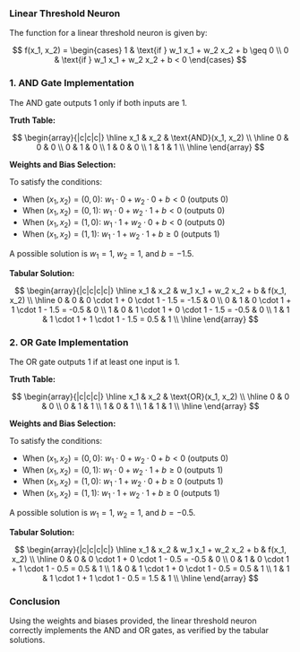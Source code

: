 
### Linear Threshold Neuron
The function for a linear threshold neuron is given by:

$$
f(x_1, x_2) = 
\begin{cases}
1 & \text{if } w_1 x_1 + w_2 x_2 + b \geq 0 \\
0 & \text{if } w_1 x_1 + w_2 x_2 + b < 0
\end{cases}
$$

### 1. AND Gate Implementation

The AND gate outputs 1 only if both inputs are 1.

**Truth Table:**

$$
\begin{array}{|c|c|c|}
\hline
x_1 & x_2 & \text{AND}(x_1, x_2) \\
\hline
0 & 0 & 0 \\
0 & 1 & 0 \\
1 & 0 & 0 \\
1 & 1 & 1 \\
\hline
\end{array}
$$

**Weights and Bias Selection:**

To satisfy the conditions:
- When $(x_1, x_2) = (0, 0)$: $w_1 \cdot 0 + w_2 \cdot 0 + b < 0$ (outputs 0)
- When $(x_1, x_2) = (0, 1)$: $w_1 \cdot 0 + w_2 \cdot 1 + b < 0$ (outputs 0)
- When $(x_1, x_2) = (1, 0)$: $w_1 \cdot 1 + w_2 \cdot 0 + b < 0$ (outputs 0)
- When $(x_1, x_2) = (1, 1)$: $w_1 \cdot 1 + w_2 \cdot 1 + b \geq 0$ (outputs 1)

A possible solution is $w_1 = 1$, $w_2 = 1$, and $b = -1.5$.

**Tabular Solution:**

$$
\begin{array}{|c|c|c|c|}
\hline
x_1 & x_2 & w_1 x_1 + w_2 x_2 + b & f(x_1, x_2) \\
\hline
0 & 0 & 0 \cdot 1 + 0 \cdot 1 - 1.5 = -1.5 & 0 \\
0 & 1 & 0 \cdot 1 + 1 \cdot 1 - 1.5 = -0.5 & 0 \\
1 & 0 & 1 \cdot 1 + 0 \cdot 1 - 1.5 = -0.5 & 0 \\
1 & 1 & 1 \cdot 1 + 1 \cdot 1 - 1.5 = 0.5 & 1 \\
\hline
\end{array}
$$

### 2. OR Gate Implementation

The OR gate outputs 1 if at least one input is 1.

**Truth Table:**

$$
\begin{array}{|c|c|c|}
\hline
x_1 & x_2 & \text{OR}(x_1, x_2) \\
\hline
0 & 0 & 0 \\
0 & 1 & 1 \\
1 & 0 & 1 \\
1 & 1 & 1 \\
\hline
\end{array}
$$

**Weights and Bias Selection:**

To satisfy the conditions:
- When $(x_1, x_2) = (0, 0)$: $w_1 \cdot 0 + w_2 \cdot 0 + b < 0$ (outputs 0)
- When $(x_1, x_2) = (0, 1)$: $w_1 \cdot 0 + w_2 \cdot 1 + b \geq 0$ (outputs 1)
- When $(x_1, x_2) = (1, 0)$: $w_1 \cdot 1 + w_2 \cdot 0 + b \geq 0$ (outputs 1)
- When $(x_1, x_2) = (1, 1)$: $w_1 \cdot 1 + w_2 \cdot 1 + b \geq 0$ (outputs 1)

A possible solution is $w_1 = 1$, $w_2 = 1$, and $b = -0.5$.

**Tabular Solution:**

$$
\begin{array}{|c|c|c|c|}
\hline
x_1 & x_2 & w_1 x_1 + w_2 x_2 + b & f(x_1, x_2) \\
\hline
0 & 0 & 0 \cdot 1 + 0 \cdot 1 - 0.5 = -0.5 & 0 \\
0 & 1 & 0 \cdot 1 + 1 \cdot 1 - 0.5 = 0.5 & 1 \\
1 & 0 & 1 \cdot 1 + 0 \cdot 1 - 0.5 = 0.5 & 1 \\
1 & 1 & 1 \cdot 1 + 1 \cdot 1 - 0.5 = 1.5 & 1 \\
\hline
\end{array}
$$

### Conclusion

Using the weights and biases provided, the linear threshold neuron correctly implements the AND and OR gates, as verified by the tabular solutions.